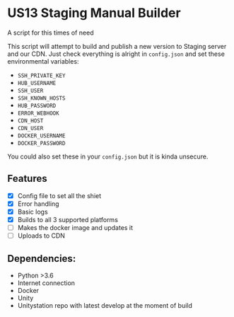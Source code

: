 # US13 Staging Manual Builder

A script for this times of need

This script will attempt to build and publish a new version to Staging server and our CDN.
Just check everything is alright in ``config.json`` and set these environmental variables:

- ``SSH_PRIVATE_KEY``
- ``HUB_USERNAME`` 
- ``SSH_USER`` 
- ``SSH_KNOWN_HOSTS`` 
- ``HUB_PASSWORD`` 
- ``ERROR_WEBHOOK`` 
- ``CDN_HOST`` 
- ``CDN_USER`` 
- ``DOCKER_USERNAME`` 
- ``DOCKER_PASSWORD`` 

You could also set these in your ``config.json`` but it is kinda unsecure.

## Features
- [x] Config file to set all the shiet
- [x] Error handling
- [x] Basic logs
- [x] Builds to all 3 supported platforms
- [ ] Makes the docker image and updates it
- [ ] Uploads to CDN 

## Dependencies:
- Python >3.6
- Internet connection
- Docker
- Unity
- Unitystation repo with latest develop at the moment of build
